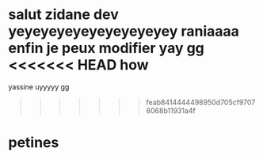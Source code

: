 salut zidane dev
yeyeyeyeyeyeyeyeyeyey
raniaaaa enfin je peux modifier yay 
gg
<<<<<<< HEAD
how
=======
yassine uyyyyy
gg
>>>>>>> feab8414444498950d705cf97078068b11931a4f
# petines
